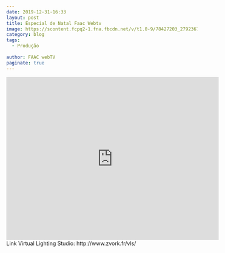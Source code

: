 ```yaml
---
date: 2019-12-31-16:33
layout: post
title: Especial de Natal Faac Webtv
image: https://scontent.fcpq2-1.fna.fbcdn.net/v/t1.0-9/78427203_2792367157463542_8988996693714272256_n.jpg?_nc_cat=108&_nc_sid=09cbfe&_nc_eui2=AeHV3NGGaWnuKyXCgUNX9HlyEIvd95QhtvEQi933lCG28endskcq60WDutjMAZWBk2jjdCTDC6fK0vNKcPh8gaCG&_nc_ohc=pioayYMsAuoAX8h2_jE&_nc_ht=scontent.fcpq2-1.fna&oh=98234f469089954bf9781d46d1c0ce5b&oe=5FA674BE
category: blog
tags:
  - Produção 
 
author: FAAC webTV
paginate: true
---
```


<iframe src="https://www.facebook.com/plugins/video.php?height=314&href=https%3A%2F%2Fwww.facebook.com%2Ffaacwebtv%2Fvideos%2F829430374171804%2F&show_text=true&width=560" width="560" height="429" style="border:none;overflow:hidden" scrolling="no" frameborder="0" allowTransparency="true" allow="encrypted-media" allowFullScreen="true"></iframe>
Link Virtual Lighting Studio: 
http://www.zvork.fr/vls/
